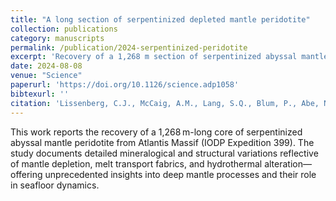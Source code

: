 ```yaml
---
title: "A long section of serpentinized depleted mantle peridotite"
collection: publications
category: manuscripts
permalink: /publication/2024-serpentinized-peridotite
excerpt: 'Recovery of a 1,268 m section of serpentinized abyssal mantle peridotite reveals compositional and mineralogical variations with implications for mantle flow and alteration at Atlantis Massif.'
date: 2024-08-08
venue: "Science"
paperurl: 'https://doi.org/10.1126/science.adp1058'
bibtexurl: ''
citation: 'Lissenberg, C.J., McCaig, A.M., Lang, S.Q., Blum, P., Abe, N., Brazelton, W.J., Coltat, R., Deans, J.R., Dickerson, K.L., Godard, M., John, B.E., Klein, F., Kuehn, R., Lin, K.-Y., Liu, H., Lopes, E.L., Nozaka, T., Parsons, A.J., Pathak, V., Reagan, M.K., Robare, J.A., Savov, I.P., Schwarzenbach, E.M., Sissmann, O.J., Southam, G., Wang, F., Wheat, C.G., Anderson, L., Treadwell, S. (2024). "A long section of serpentinized depleted mantle peridotite." *Science*, 385(6709), 623–629. https://doi.org/10.1126/science.adp1058'
---
```


This work reports the recovery of a 1,268 m-long core of serpentinized abyssal mantle peridotite from Atlantis Massif (IODP Expedition 399). The study documents detailed mineralogical and structural variations reflective of mantle depletion, melt transport fabrics, and hydrothermal alteration—offering unprecedented insights into deep mantle processes and their role in seafloor dynamics.